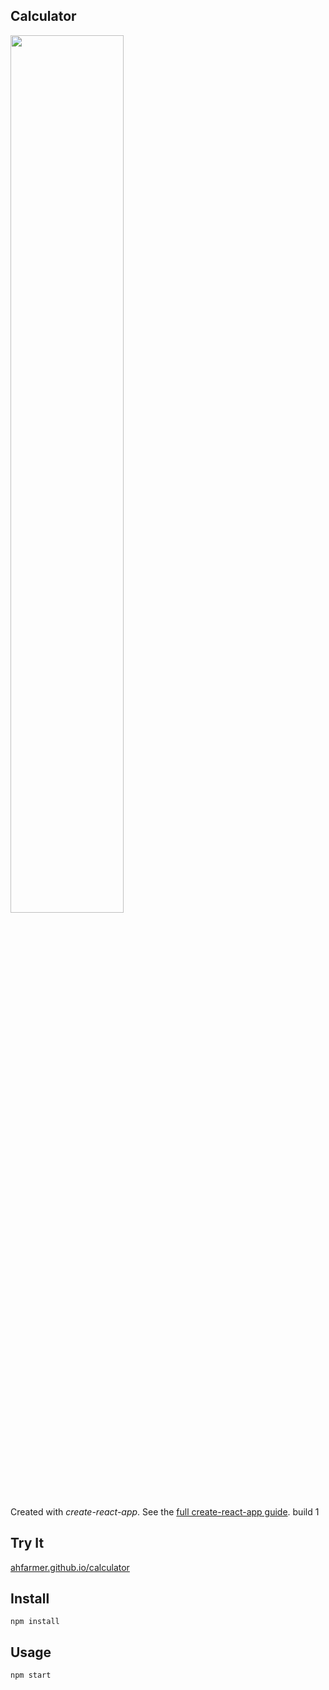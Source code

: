 Calculator
---
<img src="Logotype primary.png" width="60%" height="60%" />

Created with *create-react-app*. See the [full create-react-app guide](https://github.com/facebookincubator/create-react-app/blob/master/packages/react-scripts/template/README.md).
build 1


Try It
---

[ahfarmer.github.io/calculator](https://ahfarmer.github.io/calculator/)



Install
---

`npm install`



Usage
---

`npm start`
